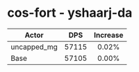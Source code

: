 # cos-fort - yshaarj-da
| Actor | DPS | Increase |
|---|:---:|:---:|
|uncapped_mg|57115|0.02%|
|Base|57105|0.00%|
